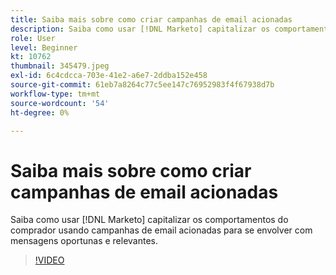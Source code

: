```yaml
---
title: Saiba mais sobre como criar campanhas de email acionadas
description: Saiba como usar [!DNL Marketo] capitalizar os comportamentos do comprador usando campanhas de email acionadas para se envolver com mensagens oportunas e relevantes.
role: User
level: Beginner
kt: 10762
thumbnail: 345479.jpeg
exl-id: 6c4cdcca-703e-41e2-a6e7-2ddba152e458
source-git-commit: 61eb7a8264c77c5ee147c76952983f4f67938d7b
workflow-type: tm+mt
source-wordcount: '54'
ht-degree: 0%

---
```


# Saiba mais sobre como criar campanhas de email acionadas

Saiba como usar [!DNL Marketo] capitalizar os comportamentos do comprador usando campanhas de email acionadas para se envolver com mensagens oportunas e relevantes.

>[!VIDEO](https://video.tv.adobe.com/v/345479/?quality=12&learn=on)
